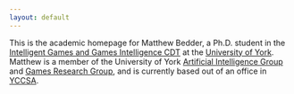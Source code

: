 ```yaml
---
layout: default
---
```


This is the academic homepage for Matthew Bedder, a Ph.D. student in the [Intelligent Games and Games Intelligence CDT](http://iggi.org.uk/) at the [University of York](https://www.york.ac.uk). Matthew is a member of the University of York [Artificial Intelligence Group](https://www.cs.york.ac.uk/aig/) and [Games Research Group](), and is currently based out of an office in [YCCSA](https://www.york.ac.uk/yccsa/).